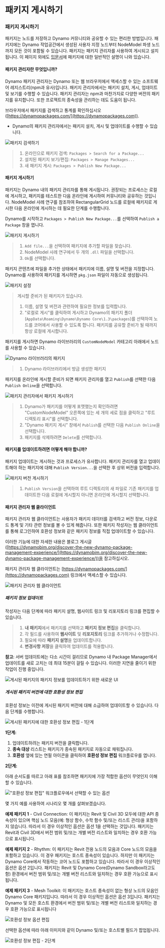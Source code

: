 # 패키지 게시하기

### 패키지 게시하기 <a href="#publish-a-package" id="publish-a-package"></a>

패키지는 노드를 저장하고 Dynamo 커뮤니티와 공유할 수 있는 편리한 방법입니다. 패키지에는 Dynamo 작업공간에서 생성된 사용자 지정 노드부터 NodeModel 파생 노드까지 모든 것이 포함될 수 있습니다. 패키지는 패키지 관리자를 사용하여 게시되고 설치됩니다. 이 페이지 외에도 [입문서](https://primer2.dynamobim.org/6_custom_nodes_and_packages/6-2_packages/1-introduction)에 패키지에 대한 일반적인 설명이 나와 있습니다.

#### 패키지 관리자란 무엇입니까? <a href="#what-is-a-package-manager" id="what-is-a-package-manager"></a>

Dynamo 패키지 관리자는 Dynamo 또는 웹 브라우저에서 액세스할 수 있는 소프트웨어 레지스트리(npm과 유사)입니다. 패키지 관리자에서는 패키지 설치, 게시, 업데이트 및 보기를 수행할 수 있습니다. 패키지 관리자는 npm과 마찬가지로 다양한 버전의 패키지를 유지합니다. 또한 프로젝트의 종속성을 관리하는 데도 도움이 됩니다.

브라우저에서 패키지를 검색하고 통계를 확인하십시오([https://dynamopackages.com/](https://dynamopackages.com)).

* Dynamo의 패키지 관리자에서는 패키지 설치, 게시 및 업데이트를 수행할 수 있습니다.

![패키지 검색하기](images/dynamopackagemanager.jpg)

> 1. 온라인으로 패키지 검색: `Packages > Search for a Package...`
> 2. 설치된 패키지 보기/편집: `Packages > Manage Packages...`
> 3. 새 패키지 게시: `Packages > Publish New Package...`

#### 패키지 게시하기 <a href="#publishing-a-package" id="publishing-a-package"></a>

패키지는 Dynamo 내의 패키지 관리자를 통해 게시됩니다. 권장되는 프로세스는 로컬에 게시하고, 패키지를 테스트한 다음 온라인에 게시하여 커뮤니티와 공유하는 것입니다. NodeModel 사례 연구를 참조하여 RectangularGrid 노드를 로컬에 패키지로 게시한 다음 온라인에 게시하는 데 필요한 단계를 수행합니다.

Dynamo를 시작하고 `Packages > Publish New Package...`를 선택하여 `Publish a Package` 창을 엽니다.

![패키지 게시하기](images/dyn-publish-package-add-files.jpg)

> 1. `Add file...`을 선택하여 패키지에 추가할 파일을 찾습니다.
> 2. NodeModel 사례 연구에서 두 개의 `.dll` 파일을 선택합니다.
> 3. `Ok`를 선택합니다.

패키지 콘텐츠에 파일을 추가한 상태에서 패키지에 이름, 설명 및 버전을 지정합니다. Dynamo를 사용하여 패키지를 게시하면 `pkg.json` 파일이 자동으로 생성됩니다.

![패키지 설정](images/dyn-publish-package.jpg)

> 게시할 준비가 된 패키지가 있습니다.
>
> 1. 이름, 설명 및 버전과 관련하여 필요한 정보를 입력합니다.
> 2. "로컬로 게시"를 클릭하여 게시하고 Dynamo의 패키지 폴더(`AppData\Roaming\Dynamo\Dynamo Core\1.3\packages`)를 선택하여 노드를 코어에서 사용할 수 있도록 합니다. 패키지를 공유할 준비가 될 때까지 항상 로컬에 게시합니다.

패키지를 게시하면 Dynamo 라이브러리의 `CustomNodeModel` 카테고리 아래에서 노드를 사용할 수 있습니다.

![Dynamo 라이브러리의 패키지](images/dyn-publish-package-library.jpg)

> 1. Dynamo 라이브러리에서 방금 생성한 패키지

패키지를 온라인에 게시할 준비가 되면 패키지 관리자를 열고 `Publish`를 선택한 다음 `Publish Online`을 선택합니다.

![패키지 관리자에서 패키지 게시하기](images/dyn-publish-package-directory.jpg)

> 1. Dynamo가 패키지를 어떻게 포맷했는지 확인하려면 "CustomNodeModel" 오른쪽에 있는 세 개의 세로 점을 클릭하고 "루트 디렉토리 표시"를 선택합니다.
> 2. "Dynamo 패키지 게시" 창에서 `Publish`를 선택한 다음 `Publish Online`을 선택합니다.
> 3. 패키지를 삭제하려면 `Delete`를 선택합니다.

#### 패키지를 업데이트하려면 어떻게 해야 합니까? <a href="#how-do-i-update-a-package" id="how-do-i-update-a-package"></a>

패키지 업데이트는 게시하는 것과 프로세스가 유사합니다. 패키지 관리자를 열고 업데이트해야 하는 패키지에 대해 `Publish Version...`을 선택한 후 상위 버전을 입력합니다.

![패키지 버전 게시하기](images/dyn-publish-package-version.jpg)

> 1. `Publish Version`을 선택하여 루트 디렉토리의 새 파일로 기존 패키지를 업데이트한 다음 로컬에 게시할지 아니면 온라인에 게시할지 선택합니다.

#### 패키지 관리자 웹 클라이언트 <a href="#package-manager-web-client" id="package-manager-web-client"></a>

패키지 관리자 웹 클라이언트는 사용자가 패키지 데이터를 검색하고 버전 정보, 다운로드 통계 및 기타 관련 정보를 볼 수 있게 해줍니다. 또한 패키지 작성자는 웹 클라이언트를 통해 로그인하여 호환성 정보와 같은 패키지 정보를 직접 업데이트할 수 있습니다.

이러한 기능에 대한 자세한 내용은 블로그 게시글([https://dynamobim.org/discover-the-new-dynamo-package-management-experience/](https://dynamobim.org/discover-the-new-dynamo-package-management-experience/))을 참고하십시오.

패키지 관리자 웹 클라이언트는 [https://dynamopackages.com/](https://dynamopackages.com) 링크에서 액세스할 수 있습니다.

![패키지 관리자 웹 클라이언트](images/packagemanager-browser.jpg)

##### 패키지 정보 업데이트

작성자는 다음 단계에 따라 패키지 설명, 웹사이트 링크 및 리포지토리 링크를 편집할 수 있습니다.  

> 1. **내 패키지**에서 패키지를 선택하고 **패키지 정보 편집**을 클릭합니다.  
> 2. 각 필드를 사용하여 **웹사이트** 및 **리포지토리** 링크를 추가하거나 수정합니다.  
> 3. 필요에 따라 **패키지 설명**을 업데이트합니다.  
> 4. **변경사항 저장**을 클릭하여 업데이트를 적용합니다.  

 **참고**: 서버 업데이트에는 다소 시간이 걸리므로 Dynamo 내 Package Manager에서 업데이트를 새로 고치는 데 최대 15분이 걸릴 수 있습니다. 이러한 지연을 줄이기 위한 작업이 진행 중입니다.  

 ![게시된 패키지의 패키지 정보를 업데이트하기 위한 새로운 UI](images/Package-Manager_Image_5.png)

##### 게시된 패키지 버전에 대한 호환성 정보 편집  

호환성 정보는 이전에 게시된 패키지 버전에 대해 소급하여 업데이트할 수 있습니다. 다음 단계를 수행합니다.  

![게시된 패키지에 대한 호환성 정보 편집 - 1단계](images/Package-Manager_Image_6.png)

**1단계:**  

1. 업데이트하려는 패키지 버전을 클릭합니다.  
2. **종속 대상** 리스트는 패키지가 종속된 패키지로 자동으로 채워집니다.  
3. **호환성** 옆에 있는 연필 아이콘을 클릭하여 **호환성 정보 편집** 워크플로우를 엽니다.  

**2단계:**  

아래 순서도를 따르고 아래 표를 참조하면 패키지에 가장 적합한 옵션이 무엇인지 이해할 수 있습니다.

!["호환성 정보 편집" 워크플로우에서 선택할 수 있는 옵션](images/Package-Manager_Image_7.png)

몇 가지 예를 사용하여 시나리오 몇 개를 살펴보겠습니다.

**예제 패키지 1** \- Civil Connection: 이 패키지는 Revit 및 Civil 3D 모두에 대한 API 종속성이 있으며 핵심 노드 모음(예: 형상 함수, 수학 함수 및/또는 리스트 관리)을 포함하지 않습니다. 따라서 이 경우 이상적인 옵션은 옵션 1을 선택하는 것입니다. 패키지는 Revit과 Civil 3D에서 버전 범위 및/또는 개별 버전 리스트와 일치하는 경우 호환 가능으로 표시됩니다.

**예제 패키지 2** \- Rhythm: 이 패키지는 Revit 전용 노드의 모음과 Core 노드의 모음을 포함하고 있습니다. 이 경우 패키지는 호스트 종속성이 있습니다. 하지만 이 패키지는 Dynamo Core에서 작동하는 코어 노드도 포함하고 있습니다. 따라서 이 경우 이상적인 옵션은 옵션 2입니다. 패키지는 Revit 및 Dynamo Core(Dynamo Sandbox라고도 함) 환경에서 버전 범위 및/또는 개별 버전 리스트와 일치하는 경우 호환 가능으로 표시됩니다.

**예제 패키지 3** \- Mesh Toolkit: 이 패키지는 호스트 종속성이 없는 형상 노드의 모음인 Dynamo Core 패키지입니다. 따라서 이 경우 이상적인 옵션은 옵션 3입니다. 패키지는 Dynamo 및 모든 호스트 환경에서 버전 범위 및/또는 개별 버전 리스트와 일치하는 경우 호환 가능으로 표시됩니다

![호환성 정보 옵션 편집](images/Package-Manager_Image_8.png)

선택한 옵션에 따라 아래 이미지와 같이 Dynamo 및/또는 호스트별 필드가 팝업됩니다.

![호환성 정보 편집 - 2단계](images/Package-Manager_Image_9.png)